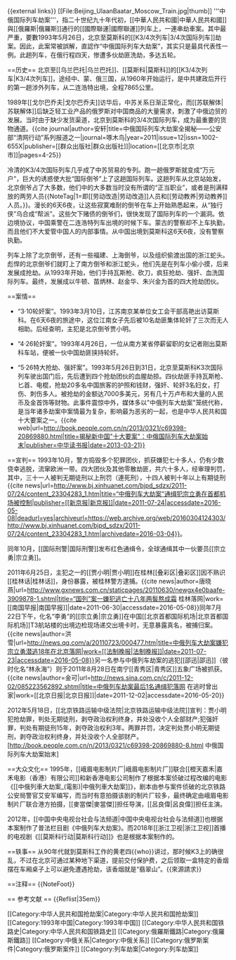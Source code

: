 {{external links}}
[[File:Beijing_UlaanBaatar_Moscow_Train.jpg|thumb]]
'''中俄国际列车劫案'''，指二十世纪九十年代初，[[中華人民共和國|中華人民共和國]]與[[俄羅斯|俄羅斯]]通行的[[國際聯運|國際聯運]]列车上，一連串劫車案。其中最严重，要數1993年5月26日，北京至莫斯科的[[K3/4次列车|3/4次国际列车]]劫案。因此，此案常被誤解，直認作“中俄国际列车大劫案”，其实只是最具代表性一例。此趟列车，在俄行程四天，惨遭多伙劫匪洗劫，多达五轮。

==历史==
北京至[[乌兰巴托|乌兰巴托]]、[[莫斯科|莫斯科]]的[[K3/4次列车|K3/4次列车]]，途经中、蒙、俄三国，从1960年开始运行，是中共建政后开行的第一趟涉外列车，从二连浩特出境，全程7865公里。

1989年[[戈尔巴乔夫|戈尔巴乔夫]]访华后，中苏关系日渐正常化，而[[苏联解体|苏联解体]]后缺乏轻工业产品的俄罗斯对中国商品的大量需求，刺激了中俄边贸的发展。当时由于缺少发货渠道，北京到莫斯科的3/4次国际列车，成为最重要的货物通道。<ref name="aaj">{{cite journal|author=安轩|title=中俄国际列车大劫案全揭秘——公安部“清网行动”系列报道之一|journal=啄木鸟|year=2011|issue=12|issn=1002-655X|publisher=[[群众出版社|群众出版社]]|location=[[北京市|北京市]]|pages=4-25}}</ref>

冷清的K3/4次国际列车几乎成了中苏贸易的专列。跑一趟俄罗斯就变成“万元户”，巨大的诱惑使大批“国际倒爷”上了这趟国际列车。这趟列车从北京站始发，北京倒爷占了大多数，他们中的大多数当时没有所谓的“正当职业”，或者是刑满释放的两劳人员{{NoteTag|1=即[[劳动改造|劳动改造]]人员和[[劳动教养|劳动教养]]人员。}}。漫长的6天6夜，让这些寂寞难耐的倒爷在车上开始熟悉起来，从“独行侠”乌合成“帮派”。这些欠下赌债的倒爷们，很快发现了国际列车的一个漏洞。依边境协议，中国乘警在二连浩特列车出境的时候下车。蒙古的警察却不上车执勤，而且他们不大爱管中国人的内部事情。从中国出境到莫斯科这6天6夜，没有警察执勤。

列车上除了北京倒爷，还有一些福建、上海倒爷，以及组织偷渡出国的浙江蛇头。彪悍的北京倒爷们就盯上了南方倒爷和浙江蛇头，他们先是在列车小偷小摸，后来发展成抢劫。从1993年开始，他们手持瓦斯枪、砍刀，疯狂抢劫、强奸、血洗国际列车。最终，发展成以牛顿、苗炳林、赵金华、朱兴金为首的四大抢劫团伙。

==案情==
* “3·10轮奸案”。1993年3月10日，江苏南京某单位女工会干部高艳出访莫斯科。在6天6夜的旅途中，这位江南女子先后被10名劫匪集体轮奸了三次而无人相助。后经查明，主犯是北京倒爷贾小明。

* “4·26轮奸案”。1993年4月26日，一位从南方某省停薪留职的女记者刚出莫斯科车站，便被一伙中国劫匪挟持轮奸。

* “5·26特大抢劫、强奸案”。1993年5月26日到31日，北京至莫斯科K3次国际列车驶出国门后，先后遭到四个抢劫团伙的血腥劫掠。四伙劫匪手持瓦斯枪、匕首、电棍，抢劫20多名中国旅客的护照和钱财，强奸、轮奸3名妇女，打伤、刺伤多人。被抢劫的金额达7000多美元，另有几十万卢布和大量的人民币及金首饰等财物。此事件震惊中外，媒体多以"中俄列车大劫案"笼统代称，是当年诸多劫案中案情最为复杂，影响最为恶劣的一起，也是中华人民共和国十大要案之一。<ref name="outline1">{{cite web|url=http://book.people.com.cn/n/2013/0321/c69398-20869880.html|title=揭秘新中国"十大要案"：中俄国际列车大劫案始末|publisher=中华读书报|date=2013-03-21}}</ref>

==宣判==
1993年10月，警方捣毁多个犯罪团伙，抓获嫌犯七十多人，仍有少数侥幸逃脱，流窜欧洲一带。四大团伙及其他零散劫匪，共六十多人，经审理判罚，其中，三十一人被判无期徒刑以上刑罚（連死刑），十四人被判十年以上有期徒刑<ref name="zong_xjb2">{{cite news|url=http://www.bj.xinhuanet.com/bjpd_sdzx/2011-07/24/content_23304283_1.htm|title=“中俄列车大劫案”通缉犯宗立勇在首都机场被控制|publisher=[[新京报|新京报]]|date=2011-07-24|accessdate=2016-05-08|deadurl=yes|archiveurl=https://web.archive.org/web/20160304124303/http://www.bj.xinhuanet.com/bjpd_sdzx/2011-07/24/content_23304283_1.htm|archivedate=2016-03-04}}</ref>。

同年10月，[[国际刑警|国际刑警]]发布红色通缉令，全球通缉其中一伙要员[[宗立勇|宗立勇]]。

2011年6月25日，主犯之一的[[贾小明|贾小明]]在桂林[[叠彩区|叠彩区]]因不熟识[[桂林话|桂林话]]，身份暴露，被桂林警方逮捕。<ref name="jia_arrested">{{cite news|author=唐晓燕|url=http://www.gxnews.com.cn/staticpages/20110630/newgx4e0baafe-3909878-1.shtml|title=“国列”案一嫌犯逃亡十八年两鬓熬成霜 桂林落网|work=[[南国早报|南国早报]]|date=2011-06-30|accessdate=2016-05-08}}</ref>同年7月22日下午，化名“李勇”的[[宗立勇|宗立勇]]在中国[[北京首都国际机场|北京首都国际机场]]T3航站楼的出境边检现场递交出境卡时，无意暴露真名，被捕归案。<ref name="zong_xjb2"/><ref name="zong_arrested">{{cite news|author=洪雪|url=http://news.qq.com/a/20110723/000477.htm|title=中俄列车大劫案嫌犯宗立勇潜逃18年在北京落网|work=[[法制晚报|法制晚报]]|date=2011-07-23|accessdate=2016-05-08}}</ref>另一名参与中俄列车劫案的逃犯[[邵迅|邵迅]]（彼时化名“林永海”）则于2011年8月28日在南宁[[青秀区|青秀区]]五象广场被抓获。<ref name="shaoxun_arrested">{{cite news|author=金可|url=http://news.sina.com.cn/c/2011-12-02/085223562892.shtml|title=中俄列车劫案最后1名通缉犯落网 在逃时曾出家|work=[[北京日报|北京日报]]|date=2011-12-02|accessdate=2016-05-20}}</ref>

2012年5月18日，[[北京铁路运输中级法院|北京铁路运输中级法院]]宣判：贾小明犯抢劫罪，判处无期徒刑，剥夺政治权利终身，并处没收个人全部财产;犯强奸罪，判处有期徒刑15年，剥夺政治权利3年。两罪并罚，决定判处贾小明无期徒刑，剥夺政治权利终身，并处没收个人全部财产。<ref>[http://book.people.com.cn/n/2013/0321/c69398-20869880-8.html 中俄国际列车大劫案始末]</ref>

==大众文化==
1995年，[[峨眉电影制片厂|峨眉电影制片厂]]联合[[橙天嘉禾|嘉禾电影（香港）有限公司]]和新香港电影公司制作了根据本案侦破过程改编的电影《[[中俄列車大劫案_(電影)|中俄列車大劫案]]》，剧本由参与案件侦破的北京铁路公安局警官艾安军编写，而当时有意拍摄该剧的制片厂较多，最终确定由峨眉电影制片厂联合港方拍摄，[[麥當傑|麥當傑]]担任导演，[[呂良偉|呂良偉]]担任主演。<ref name="zong_xjb2"/>

2012年，[[中国中央电视台社会与法频道|中国中央电视台社会与法频道]]也根据本案制作了普法栏目剧《中俄列车大劫案》。而2018年[[浙江卫视|浙江卫视]]首播的电视剧《[[莫斯科行动|莫斯科行动]]》也是根据本案制作的。

==轶事==
从90年代就到莫斯科工作的黄老四{{who}}讲过，那时候K3上的确很乱，不过在北京可通过某种地下渠道，提前交付保护费，之后领取一盒特定的香烟摆在车厢桌子上可以避免遭遇抢劫，该香烟就是“翡翠山”。{{來源請求}}

==注释==
{{NoteFoot}}

== 参考文献 ==
{{Reflist|35em}}

[[Category:中华人民共和国抢劫案|Category:中华人民共和国抢劫案]]
[[Category:1993年中国|Category:1993年中国]]
[[Category:中华人民共和国铁路史|Category:中华人民共和国铁路史]]
[[Category:俄羅斯鐵路|Category:俄羅斯鐵路]]
[[Category:中俄关系|Category:中俄关系]]
[[Category:俄罗斯案件|Category:俄罗斯案件]]
[[Category:列车劫案|Category:列车劫案]]